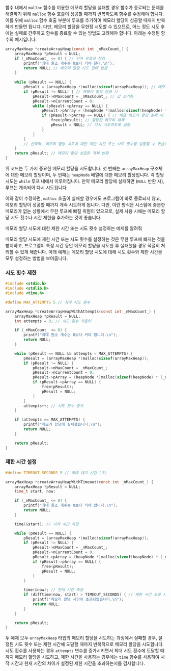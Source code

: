 함수 내에서 `malloc` 함수를 이용한 메모리 할당을 실패할 경우 함수가 종료되는 문제를 해결하기 위해 `malloc` 함수 호출이 성공할 때까지 반복하도록 함수를 수정해야 합니다. 이를 위해 `malloc` 함수 호출 부분에 루프를 추가하여 메모리 할당이 성공할 때까지 반복하게 만들면 됩니다. 다만, 메모리 할당을 무한정 시도할 수 있으므로, 어느 정도 시도 후에는 실패로 간주하고 함수를 종료할 수 있는 방법도 고려해야 합니다. 아래는 수정된 함수의 예시입니다:
```c
arrayMaxHeap *createArrayHeap(const int _nMaxCount_) {
    arrayMaxHeap *pResult = NULL;
    if (_nMaxCount_ <= 0) { // 인자 유효성 점검
        printf("최대 원소 개수는 0보다 커야 한다.\n");
        return NULL; // 메모리 할당 시도 전에 반환
    }
    
    while (pResult == NULL) {
        pResult = (arrayMaxHeap *)malloc(sizeof(arrayMaxHeap)); // 메모리 할당 시도
        if (pResult != NULL) { // 메모리 할당 성공 시
            pResult->nMaxCount = _nMaxCount_; // 값 초기화
            pResult->nCurrentCount = 0;
            while (pResult->pArray == NULL) {
                pResult->pArray = (heapNode *)malloc(sizeof(heapNode) * (_nMaxCount_ + 1)); // 메모리 할당 시도
                if (pResult->pArray == NULL) { // 배열 메모리 할당 실패 시
                    free(pResult); // 할당된 메모리 해제
                    pResult = NULL; // 다시 시도하도록 설정
                }
            }
        }
        // 선택적: 메모리 할당 시도에 대한 제한 시간 또는 시도 횟수를 설정할 수 있습니다.
    }
    return pResult; // 메모리 할당 성공한 객체 반환
}

```

위 코드는 두 가지 중요한 메모리 할당을 시도합니다. 첫 번째는 `arrayMaxHeap` 구조체에 대한 메모리 할당이며, 두 번째는 `heapNode` 배열에 대한 메모리 할당입니다. 각 할당 시도는 `while` 루프 내에서 이루어집니다. 만약 메모리 할당에 실패하면 (`NULL` 반환 시), 루프는 계속되어 다시 시도됩니다.

이와 같이 수정하면, `malloc` 호출이 실패할 경우에도 프로그램이 바로 종료되지 않고, 메모리 할당이 성공할 때까지 계속 시도하게 됩니다. 다만, 이런 방식은 시스템에 충분한 메모리가 없는 상황에서 무한 루프에 빠질 위험이 있으므로, 실제 사용 시에는 메모리 할당 시도 횟수나 시간 제한을 추가하는 것이 좋습니다.

메모리 할당 시도에 대한 제한 시간 또는 시도 횟수 설정하는 예제를 알려줘

메모리 할당 시도에 제한 시간 또는 시도 횟수를 설정하는 것은 무한 루프에 빠지는 것을 방지하고, 프로그램이 특정 시간 동안 메모리 할당을 시도한 후 실패했을 경우 적절히 처리할 수 있게 해줍니다. 아래 예제는 메모리 할당 시도에 대해 시도 횟수와 제한 시간을 모두 설정하는 방법을 보여줍니다.

### 시도 횟수 제한
```c
#include <stdio.h>
#include <stdlib.h>
#include <time.h>

#define MAX_ATTEMPTS 5 // 최대 시도 횟수

arrayMaxHeap *createArrayHeapWithAttempts(const int _nMaxCount_) {
    arrayMaxHeap *pResult = NULL;
    int attempts = 0; // 시도 횟수 카운터

    if (_nMaxCount_ <= 0) {
        printf("최대 원소 개수는 0보다 커야 합니다.\n");
        return NULL;
    }

    while (pResult == NULL && attempts < MAX_ATTEMPTS) {
        pResult = (arrayMaxHeap *)malloc(sizeof(arrayMaxHeap));
        if (pResult != NULL) {
            pResult->nMaxCount = _nMaxCount_;
            pResult->nCurrentCount = 0;
            pResult->pArray = (heapNode *)malloc(sizeof(heapNode) * (_nMaxCount_ + 1));
            if (pResult->pArray == NULL) {
                free(pResult);
                pResult = NULL;
            }
        }
        attempts++; // 시도 횟수 증가
    }

    if (attempts == MAX_ATTEMPTS) {
        printf("메모리 할당에 실패했습니다.\n");
        return NULL;
    }

    return pResult;
}

```
### 제한 시간 설정

```c
#define TIMEOUT_SECONDS 5 // 최대 대기 시간 (초)

arrayMaxHeap *createArrayHeapWithTimeout(const int _nMaxCount_) {
    arrayMaxHeap *pResult = NULL;
    time_t start, now;

    if (_nMaxCount_ <= 0) {
        printf("최대 원소 개수는 0보다 커야 합니다.\n");
        return NULL;
    }

    time(&start); // 시작 시간 측정

    while (pResult == NULL) {
        pResult = (arrayMaxHeap *)malloc(sizeof(arrayMaxHeap));
        if (pResult != NULL) {
            pResult->nMaxCount = _nMaxCount_;
            pResult->nCurrentCount = 0;
            pResult->pArray = (heapNode *)malloc(sizeof(heapNode) * (_nMaxCount_ + 1));
            if (pResult->pArray == NULL) {
                free(pResult);
                pResult = NULL;
            }
        }

        time(&now); // 현재 시간 측정
        if (difftime(now, start) > TIMEOUT_SECONDS) { // 제한 시간 초과 시
            printf("메모리 할당 시간이 초과되었습니다.\n");
            return NULL;
        }
    }

    return pResult;
}

```
두 예제 모두 `arrayMaxHeap` 타입의 메모리 할당을 시도하는 과정에서 실패할 경우, 설정된 시도 횟수 또는 제한 시간에 도달할 때까지 반복적으로 메모리 할당을 시도합니다. 시도 횟수를 사용하는 경우 `attempts` 변수를 증가시키면서 최대 시도 횟수에 도달할 때까지 메모리 할당을 시도하고, 제한 시간을 사용하는 경우에는 `time` 함수를 사용하여 시작 시간과 현재 시간의 차이가 설정된 제한 시간을 초과하는지를 검사합니다.